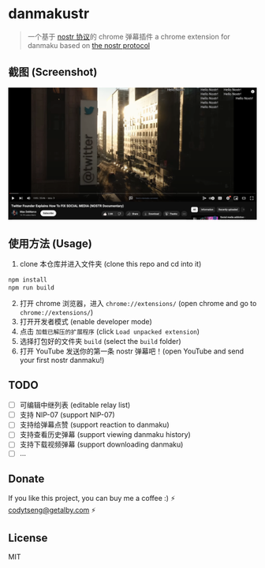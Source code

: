 # danmakustr

> 一个基于 [nostr 协议](https://nostr.com/)的 chrome 弹幕插件
> a chrome extension for danmaku based on [the nostr protocol](https://nostr.com/)

## 截图 (Screenshot)

![screenshot](./screenshot.jpg)

## 使用方法 (Usage)

1. clone 本仓库并进入文件夹 (clone this repo and cd into it)

```
npm install
npm run build
```

2. 打开 chrome 浏览器，进入 `chrome://extensions/` (open chrome and go to `chrome://extensions/`)
3. 打开开发者模式 (enable developer mode)
4. 点击 `加载已解压的扩展程序` (click `Load unpacked extension`)
5. 选择打包好的文件夹 `build` (select the `build` folder)
6. 打开 YouTube 发送你的第一条 nostr 弹幕吧！(open YouTube and send your first nostr danmaku!)

## TODO

- [ ] 可编辑中继列表 (editable relay list)
- [ ] 支持 NIP-07 (support NIP-07)
- [ ] 支持给弹幕点赞 (support reaction to danmaku)
- [ ] 支持查看历史弹幕 (support viewing danmaku history)
- [ ] 支持下载视频弹幕 (support downloading danmaku)
- [ ] ...

## Donate

If you like this project, you can buy me a coffee :) ⚡️ codytseng@getalby.com ⚡️

## License

MIT
